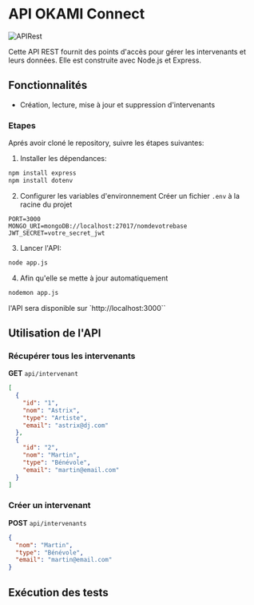 # API OKAMI Connect

![APIRest](https://img.shields.io/badge/APIRest-pink)


Cette API REST fournit des points d'accès pour gérer les intervenants et leurs données. Elle est construite avec Node.js et Express.

## Fonctionnalités

- Création, lecture, mise à jour et suppression d'intervenants


### Etapes

Aprés avoir cloné le repository, suivre les étapes suivantes:

1. Installer les dépendances:
```bash
npm install express
npm install dotenv
```

2. Configurer les variables d'environnement
Créer un fichier `.env` à la racine du projet
```
PORT=3000
MONGO_URI=mongoDB://localhost:27017/nomdevotrebase
JWT_SECRET=votre_secret_jwt
```

3. Lancer l'API:
```bash
node app.js
```

4. Afin qu'elle se mette à jour automatiquement
```bash
nodemon app.js
```

l'API sera disponible sur `http://localhost:3000``


## Utilisation de l'API

### Récupérer tous les intervenants

**GET** `api/intervenant`
```json
[
  {
    "id": "1",
    "nom": "Astrix",
    "type": "Artiste",
    "email": "astrix@dj.com"
  },
  {
    "id": "2",
    "nom": "Martin",
    "type": "Bénévole",
    "email": "martin@email.com"
  }
]
```

### Créer un intervenant

**POST** `api/intervenants`

```json
{
  "nom": "Martin",
  "type": "Bénévole",
  "email": "martin@email.com"
}
```

## Exécution des tests

<!-- ```bash
npm test
``` -->


